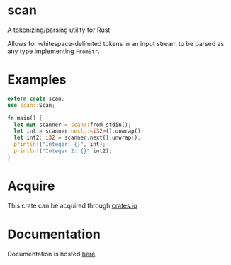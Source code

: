 # scan
A tokenizing/parsing utility for Rust

Allows for whitespace-delimited tokens in an input stream to be parsed as any type implementing `FromStr`.

# Examples

```rust
extern crate scan;
use scan::Scan;

fn main() {
  let mut scanner = scan::from_stdin();
  let int = scanner.next::<i32>().unwrap();
  let int2: i32 = scanner.next().unwrap();
  println!("Integer: {}", int);
  println!("Integer 2: {}" int2);
}
```

# Acquire

This crate can be acquired through [crates.io](https://crates.io/crates/scan)

# Documentation

Documentation is hosted [here](http://alex-ozdemir.github.io/rust/doc/scan/)
